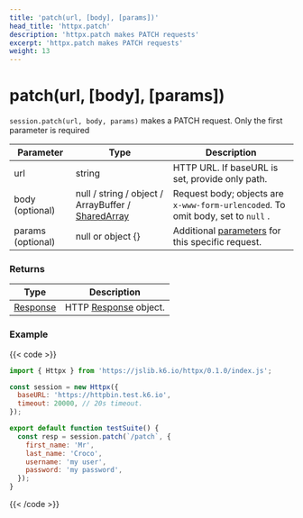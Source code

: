 ```yaml
---
title: 'patch(url, [body], [params])'
head_title: 'httpx.patch'
description: 'httpx.patch makes PATCH requests'
excerpt: 'httpx.patch makes PATCH requests'
weight: 13
---
```


# patch(url, [body], [params])

`session.patch(url, body, params)` makes a PATCH request. Only the first parameter is required

| Parameter         | Type                                                                                                                              | Description                                                                                                                |
| ----------------- | --------------------------------------------------------------------------------------------------------------------------------- | -------------------------------------------------------------------------------------------------------------------------- |
| url               | string                                                                                                                            | HTTP URL. If baseURL is set, provide only path.                                                                            |
| body (optional)   | null / string / object / ArrayBuffer / [SharedArray](https://grafana.com/docs/k6/<K6_VERSION>/javascript-api/k6-data/sharedarray) | Request body; objects are `x-www-form-urlencoded`. To omit body, set to `null` .                                           |
| params (optional) | null or object {}                                                                                                                 | Additional [parameters](https://grafana.com/docs/k6/<K6_VERSION>/javascript-api/k6-http/params) for this specific request. |

### Returns

| Type                                                                                 | Description                                                                                       |
| ------------------------------------------------------------------------------------ | ------------------------------------------------------------------------------------------------- |
| [Response](https://grafana.com/docs/k6/<K6_VERSION>/javascript-api/k6-http/response) | HTTP [Response](https://grafana.com/docs/k6/<K6_VERSION>/javascript-api/k6-http/response) object. |

### Example

{{< code >}}

```javascript
import { Httpx } from 'https://jslib.k6.io/httpx/0.1.0/index.js';

const session = new Httpx({
  baseURL: 'https://httpbin.test.k6.io',
  timeout: 20000, // 20s timeout.
});

export default function testSuite() {
  const resp = session.patch(`/patch`, {
    first_name: 'Mr',
    last_name: 'Croco',
    username: 'my user',
    password: 'my password',
  });
}
```

{{< /code >}}
